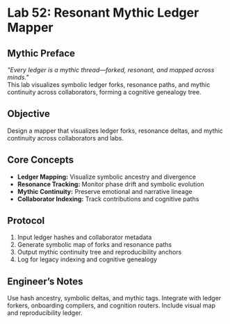 # Lab 52: Resonant Mythic Ledger Mapper

## Mythic Preface
_"Every ledger is a mythic thread—forked, resonant, and mapped across minds."_  
This lab visualizes symbolic ledger forks, resonance paths, and mythic continuity across collaborators, forming a cognitive genealogy tree.

## Objective
Design a mapper that visualizes ledger forks, resonance deltas, and mythic continuity across collaborators and labs.

## Core Concepts
- **Ledger Mapping:** Visualize symbolic ancestry and divergence
- **Resonance Tracking:** Monitor phase drift and symbolic evolution
- **Mythic Continuity:** Preserve emotional and narrative lineage
- **Collaborator Indexing:** Track contributions and cognitive paths

## Protocol
1. Input ledger hashes and collaborator metadata
2. Generate symbolic map of forks and resonance paths
3. Output mythic continuity tree and reproducibility anchors
4. Log for legacy indexing and cognitive genealogy

## Engineer’s Notes
Use hash ancestry, symbolic deltas, and mythic tags. Integrate with ledger forkers, onboarding compilers, and cognition routers. Include visual map and reproducibility ledger.
